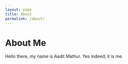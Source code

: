 ```yaml
---
layout: page
title: About
permalink: /about/
---
```


# About Me
Hello there, my name is Aadit Mathur. Yes indeed, it is me.